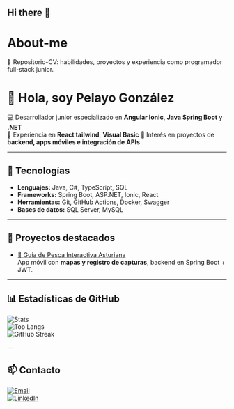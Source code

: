 ## Hi there 👋

# About-me
🚀 Repositorio-CV: habilidades, proyectos y experiencia como programador full-stack junior.

# 👋 Hola, soy Pelayo González
💻 Desarrollador junior especializado en **Angular Ionic**, **Java Spring Boot** y **.NET**  
📱 Experiencia en **React tailwind**, **Visual Basic** 
🎯 Interés en proyectos de **backend, apps móviles e integración de APIs**  

---

## 🚀 Tecnologías
- **Lenguajes:** Java, C#, TypeScript, SQL  
- **Frameworks:** Spring Boot, ASP.NET, Ionic, React  
- **Herramientas:** Git, GitHub Actions, Docker, Swagger  
- **Bases de datos:** SQL Server, MySQL  

---

## 📌 Proyectos destacados
- [📍 Guía de Pesca Interactiva Asturiana](https://github.com/tuUsuario/guia-pesca)  
  App móvil con **mapas y registro de capturas**, backend en Spring Boot + JWT.  

---

## 📊 Estadísticas de GitHub
![Stats](https://github-readme-stats.vercel.app/api?username=tuUsuario&show_icons=true&theme=tokyonight)  
![Top Langs](https://github-readme-stats.vercel.app/api/top-langs/?username=tuUsuario&layout=compact&theme=tokyonight)  
![GitHub Streak](https://streak-stats.demolab.com?user=tuUsuario&theme=tokyonight)

--

## 📫 Contacto
[![Email](https://img.shields.io/badge/Email-pelayogonzalez.r%40gmail.com-red?style=flat-square&logo=gmail)](mailto:pelayogonzalez.r@gmail.com)  
[![LinkedIn](https://img.shields.io/badge/LinkedIn-Pelayo%20González-blue?style=flat-square&logo=linkedin)](https://www.linkedin.com/in/pelayoglezrodr/)
